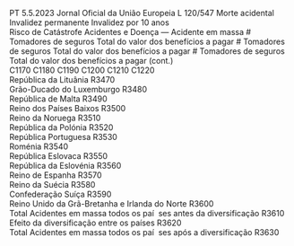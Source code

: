 PT  5.5.2023 Jornal Oficial da União Europeia L 120/547
 Morte acidental  Invalidez permanente  Invalidez por 10 anos  
Risco de Catástrofe Acidentes e Doença — 
Acidente em massa  # Tomadores de 
seguros  Total do valor 
dos benefícios a 
pagar  # Tomadores de 
seguros  Total do valor dos 
benefícios a pagar  # Tomadores de 
seguros  Total do valor dos 
benefícios a pagar  (cont.)  
C1170  C1180  C1190  C1200  C1210  C1220  
República da Lituânia  R3470  
Grão-Ducado do Luxemburgo  R3480  
República de Malta  R3490  
Reino dos Países Baixos  R3500  
Reino da Noruega  R3510  
República da Polónia  R3520  
República Portuguesa  R3530  
Roménia  R3540  
República Eslovaca  R3550  
República da Eslovénia  R3560  
Reino de Espanha  R3570  
Reino da Suécia  R3580  
Confederação Suíça  R3590  
Reino Unido da Grã-Bretanha e Irlanda do 
Norte  R3600  
Total Acidentes em massa todos os paí ­
ses antes da diversificação  R3610  
Efeito da diversificação entre os países  R3620  
Total Acidentes em massa todos os paí ­
ses após a diversificação  R3630